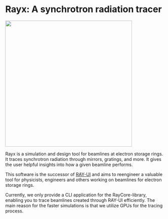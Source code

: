 # Rayx: A synchrotron radiation tracer

<img src="https://user-images.githubusercontent.com/13185253/167402648-788eee6a-2ba4-466a-8a0a-62e59663e957.png" width="400" height="400"/>

Rayx is a simulation and design tool for beamlines at electron storage rings. It traces synchrotron radiation through mirrors, gratings, and more. It gives the user helpful insights into how a given beamline performs. 

This software is the successor of [RAY-UI](https://www.helmholtz-berlin.de/forschung/oe/wi/optik-strahlrohre/arbeitsgebiete/ray_en.html) and aims to reengineer a valuable tool for physicists, engineers and others working on beamlines for electron storage rings.

Currently, we only provide a CLI application for the RayCore-library, enabling you to trace beamlines created through RAY-UI efficiently. The main reason for the faster simulations is that we utilize GPUs for the tracing process.
